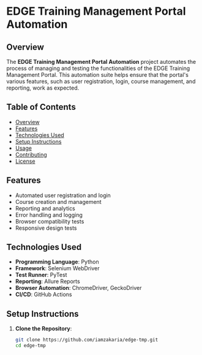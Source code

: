 # EDGE Training Management Portal Automation

## Overview
The **EDGE Training Management Portal Automation** project automates the process of managing and testing the functionalities of the EDGE Training Management Portal. This automation suite helps ensure that the portal's various features, such as user registration, login, course management, and reporting, work as expected.

## Table of Contents
- [Overview](#overview)
- [Features](#features)
- [Technologies Used](#technologies-used)
- [Setup Instructions](#setup-instructions)
- [Usage](#usage)
- [Contributing](#contributing)
- [License](#license)

## Features
- Automated user registration and login
- Course creation and management
- Reporting and analytics
- Error handling and logging
- Browser compatibility tests
- Responsive design tests

## Technologies Used
- **Programming Language**: Python
- **Framework**: Selenium WebDriver
- **Test Runner**: PyTest
- **Reporting**: Allure Reports
- **Browser Automation**: ChromeDriver, GeckoDriver
- **CI/CD**: GitHub Actions

## Setup Instructions
1. **Clone the Repository**:
   ```bash
   git clone https://github.com/iamzakaria/edge-tmp.git
   cd edge-tmp
